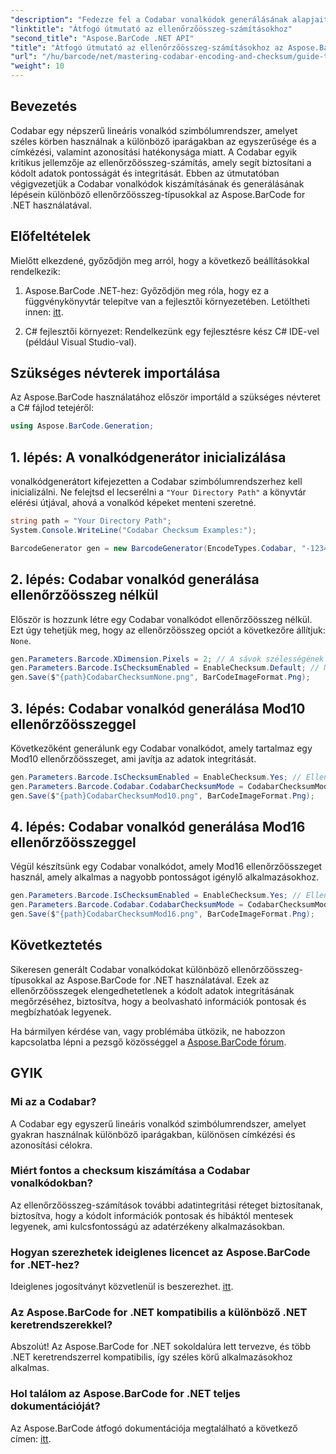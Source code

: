 ```yaml
---
"description": "Fedezze fel a Codabar vonalkódok generálásának alapjait az Aspose.BarCode for .NET segítségével. Ez a lépésről lépésre bemutatja, hogyan hozhat létre vonalkódokat ellenőrzőösszegekkel és anélkül, javítva az adatok integritását és pontosságát."
"linktitle": "Átfogó útmutató az ellenőrzőösszeg-számításokhoz"
"second_title": "Aspose.BarCode .NET API"
"title": "Átfogó útmutató az ellenőrzőösszeg-számításokhoz az Aspose.BarCode segítségével"
"url": "/hu/barcode/net/mastering-codabar-encoding-and-checksum/guide-to-checksum-calculation/"
"weight": 10
---
```


## Bevezetés

Codabar egy népszerű lineáris vonalkód szimbólumrendszer, amelyet széles körben használnak a különböző iparágakban az egyszerűsége és a címkézési, valamint azonosítási hatékonysága miatt. A Codabar egyik kritikus jellemzője az ellenőrzőösszeg-számítás, amely segít biztosítani a kódolt adatok pontosságát és integritását. Ebben az útmutatóban végigvezetjük a Codabar vonalkódok kiszámításának és generálásának lépésein különböző ellenőrzőösszeg-típusokkal az Aspose.BarCode for .NET használatával.

## Előfeltételek

Mielőtt elkezdené, győződjön meg arról, hogy a következő beállításokkal rendelkezik:

1. Aspose.BarCode .NET-hez: Győződjön meg róla, hogy ez a függvénykönyvtár telepítve van a fejlesztői környezetében. Letöltheti innen: [itt](https://releases.aspose.com/barcode/net/).
   
2. C# fejlesztői környezet: Rendelkezünk egy fejlesztésre kész C# IDE-vel (például Visual Studio-val).


## Szükséges névterek importálása

Az Aspose.BarCode használatához először importáld a szükséges névteret a C# fájlod tetejéről:

```csharp
using Aspose.BarCode.Generation;
```

## 1. lépés: A vonalkódgenerátor inicializálása

vonalkódgenerátort kifejezetten a Codabar szimbólumrendszerhez kell inicializálni. Ne felejtsd el lecserélni a `"Your Directory Path"` a könyvtár elérési útjával, ahová a vonalkód képeket menteni szeretné.

```csharp
string path = "Your Directory Path";
System.Console.WriteLine("Codabar Checksum Examples:");

BarcodeGenerator gen = new BarcodeGenerator(EncodeTypes.Codabar, "-12345-");
```

## 2. lépés: Codabar vonalkód generálása ellenőrzőösszeg nélkül

Először is hozzunk létre egy Codabar vonalkódot ellenőrzőösszeg nélkül. Ezt úgy tehetjük meg, hogy az ellenőrzőösszeg opciót a következőre állítjuk: `None`.

```csharp
gen.Parameters.Barcode.XDimension.Pixels = 2; // A sávok szélességének beállítása
gen.Parameters.Barcode.IsChecksumEnabled = EnableChecksum.Default; // Nincs ellenőrzőösszeg
gen.Save($"{path}CodabarChecksumNone.png", BarCodeImageFormat.Png);
```

## 3. lépés: Codabar vonalkód generálása Mod10 ellenőrzőösszeggel

Következőként generálunk egy Codabar vonalkódot, amely tartalmaz egy Mod10 ellenőrzőösszeget, ami javítja az adatok integritását.

```csharp
gen.Parameters.Barcode.IsChecksumEnabled = EnableChecksum.Yes; // Ellenőrzőösszeg engedélyezése
gen.Parameters.Barcode.Codabar.CodabarChecksumMode = CodabarChecksumMode.Mod10; // Mod10 beállítása
gen.Save($"{path}CodabarChecksumMod10.png", BarCodeImageFormat.Png);
```

## 4. lépés: Codabar vonalkód generálása Mod16 ellenőrzőösszeggel

Végül készítsünk egy Codabar vonalkódot, amely Mod16 ellenőrzőösszeget használ, amely alkalmas a nagyobb pontosságot igénylő alkalmazásokhoz.

```csharp
gen.Parameters.Barcode.IsChecksumEnabled = EnableChecksum.Yes; // Ellenőrzőösszeg engedélyezése
gen.Parameters.Barcode.Codabar.CodabarChecksumMode = CodabarChecksumMode.Mod16; // Mod16 beállítása
gen.Save($"{path}CodabarChecksumMod16.png", BarCodeImageFormat.Png);
```

## Következtetés

Sikeresen generált Codabar vonalkódokat különböző ellenőrzőösszeg-típusokkal az Aspose.BarCode for .NET használatával. Ezek az ellenőrzőösszegek elengedhetetlenek a kódolt adatok integritásának megőrzéséhez, biztosítva, hogy a beolvasható információk pontosak és megbízhatóak legyenek.

Ha bármilyen kérdése van, vagy problémába ütközik, ne habozzon kapcsolatba lépni a pezsgő közösséggel a [Aspose.BarCode fórum](https://forum.aspose.com/c/barcode/13).

## GYIK

### Mi az a Codabar?

A Codabar egy egyszerű lineáris vonalkód szimbólumrendszer, amelyet gyakran használnak különböző iparágakban, különösen címkézési és azonosítási célokra.

### Miért fontos a checksum kiszámítása a Codabar vonalkódokban?

Az ellenőrzőösszeg-számítások további adatintegritási réteget biztosítanak, biztosítva, hogy a kódolt információk pontosak és hibáktól mentesek legyenek, ami kulcsfontosságú az adatérzékeny alkalmazásokban.

### Hogyan szerezhetek ideiglenes licencet az Aspose.BarCode for .NET-hez?

Ideiglenes jogosítványt közvetlenül is beszerezhet. [itt](https://purchase.conholdate.com/temporary-license/).

### Az Aspose.BarCode for .NET kompatibilis a különböző .NET keretrendszerekkel?

Abszolút! Az Aspose.BarCode for .NET sokoldalúra lett tervezve, és több .NET keretrendszerrel kompatibilis, így széles körű alkalmazásokhoz alkalmas.

### Hol találom az Aspose.BarCode for .NET teljes dokumentációját?

Az Aspose.BarCode átfogó dokumentációja megtalálható a következő címen: [itt](https://reference.aspose.com/barcode/net/).